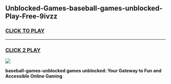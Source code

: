 
## Unblocked-Games-baseball-games-unblocked-Play-Free-9ivzz
<h3>
<a href="https://premium76.site?title=baseball-games-unblocked&ref=21A">CLICK TO PLAY</a></h3>
<hr>

<h3>
<a href="https://premium76.site?title=baseball-games-unblocked&ref=21A">CLICK 2 PLAY</a>
  
</h3>

<a href="https://premium76.site?title=baseball-games-unblocked&ref=21A"><img src="https://clearcache.store/games.png"></a>


**baseball-games-unblocked games unblocked: Your Gateway to Fun and Accessible Online Gaming**
